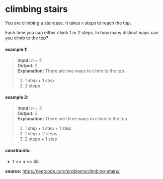 # climbing stairs
You are climbing a staircase. It takes `n` steps to reach the top.

Each time you can either climb 1 or 2 steps. In how many distinct ways can you climb to the top?

#### example 1:
> **Input:** n = 2  
> **Output:** 2  
> **Explanation:** There are two ways to climb to the top.
> 1. 1 step + 1 step
> 2. 2 steps

#### example 2:
> **Input:** n = 3  
> **Output:** 3  
> **Explanation:** There are three ways to climb to the top.
> 1. 1 step + 1 step + 1 step
> 2. 1 step + 2 steps
> 3. 2 steps + 1 step

#### constraints:
* 1 <= n <= 45

**source:** https://leetcode.com/problems/climbing-stairs/
